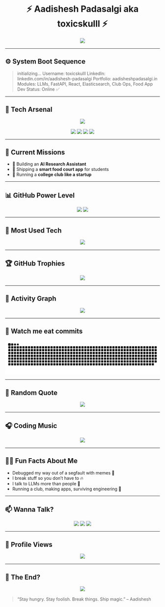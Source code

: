 
<h1 align="center">⚡ Aadishesh Padasalgi aka toxicskulll ⚡</h1>
<p align="center">
  <img src="https://readme-typing-svg.demolab.com?font=Fira+Code&size=26&pause=1000&color=00F7FF&width=600&lines=Engineer+%E2%9A%96%EF%B8%8F;Open+Source+Addict+%F0%9F%A4%93;LLM+Wrangler+%F0%9F%96%A5%EF%B8%8F;FastAPI+Fanatic+%E2%9A%A1;Full-Time+Code+Wizard+%F0%9F%A7%9A;Part-Time+Meme+Dealer+%F0%9F%8E%A9" />
</p>

---

## ⚙️ System Boot Sequence

> initializing...
> Username: toxicskulll
> LinkedIn: linkedin.com/in/aadishesh-padasalgi
> Portfolio: aadisheshpadasalgi.in
> Modules: LLMs, FastAPI, React, Elasticsearch, Club Ops, Food App Dev
> Status: Online ✅

---

## 🧠 Tech Arsenal

<p align="center">
  <img src="https://skillicons.dev/icons?i=python,fastapi,react,tailwind,ts,js,docker,git,github,linux,html,css,vscode,postman" />
</p>

<p align="center">
  <img src="https://img.shields.io/badge/-LangChain-blueviolet?style=for-the-badge" />
  <img src="https://img.shields.io/badge/-Ollama-orange?style=for-the-badge" />
  <img src="https://img.shields.io/badge/-Elasticsearch-yellowgreen?style=for-the-badge" />
  <img src="https://img.shields.io/badge/-CrewAI-darkred?style=for-the-badge" />
</p>

---

## 🚀 Current Missions

- 🤖 Building an **AI Research Assistant**
- 🍔 Shipping a **smart food court app** for students
- 🧩 Running a **college club like a startup**

---

## 📊 GitHub Power Level

<p align="center">
  <img src="https://github-readme-stats.vercel.app/api?username=toxicskulll&show_icons=true&theme=tokyonight&hide_border=true" />
  <img src="https://github-readme-streak-stats.herokuapp.com/?user=toxicskulll&theme=tokyonight&hide_border=true" />
</p>

---

## 🧠 Most Used Tech

<p align="center">
  <img src="https://github-readme-stats.vercel.app/api/top-langs/?username=toxicskulll&layout=compact&theme=radical&hide_border=true" />
</p>

---

## 🏆 GitHub Trophies

<p align="center">
  <img src="https://github-profile-trophy.vercel.app/?username=toxicskulll&theme=gruvbox&margin-w=15&no-bg=true&no-frame=true" />
</p>

---

## 🌈 Activity Graph

<p align="center">
  <img src="https://github-readme-activity-graph.vercel.app/graph?username=toxicskulll&theme=react-dark&area=true&hide_border=true" />
</p>

---

## 🐍 Watch me eat commits

<p align="center">
  <img src="https://raw.githubusercontent.com/Platane/snk/output/github-contribution-grid-snake.svg" />
</p>

---

## 🧩 Random Quote

<p align="center">
  <img src="https://quotes-github-readme.vercel.app/api?type=horizontal&theme=tokyonight" />
</p>

---

## 🎧 Coding Music

<p align="center">
  <a href="https://lofiatcafe.co" target="_blank">
    <img src="https://img.shields.io/badge/Lofi_Beats-🎧-pink?style=for-the-badge&logo=spotify&logoColor=white" />
  </a>
</p>

---

## 🧙‍♂️ Fun Facts About Me

- Debugged my way out of a segfault with memes 🐛  
- I break stuff so you don’t have to 🔥  
- I talk to LLMs more than people 🤖  
- Running a club, making apps, surviving engineering 😤  

---

## 📫 Wanna Talk?

<p align="center">
  <a href="mailto:aadishesh05@gmail.com"><img src="https://img.shields.io/badge/Gmail-DB4437?style=for-the-badge&logo=gmail&logoColor=white" /></a>
  <a href="https://www.linkedin.com/in/aadishesh-padasalgi/"><img src="https://img.shields.io/badge/LinkedIn-0077B5?style=for-the-badge&logo=linkedin&logoColor=white" /></a>
  <a href="https://aadisheshpadasalgi.in"><img src="https://img.shields.io/badge/🌐_Portfolio-black?style=for-the-badge" /></a>
</p>

---

## 👀 Profile Views

<p align="center">
  <img src="https://komarev.com/ghpvc/?username=toxicskulll&label=🔥+Profile+Views&color=orange&style=flat-square" />
</p>

---

## 🧬 The End?

<p align="center">
  <img src="https://media.tenor.com/OyUVgXu-F1oAAAAd/hacker.gif" width="500"/>
</p>

> “Stay hungry. Stay foolish. Break things. Ship magic.” – Aadishesh

```
